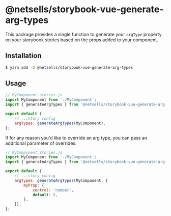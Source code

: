 # @netsells/storybook-vue-generate-arg-types

This package provides a single function to generate your `argType` property on your storybook stories based on the props added to your component.

## Installation

```bash
$ yarn add -D @netsells/storybook-vue-generate-arg-types
```

## Usage

```js
// MyComponent.stories.js
import MyComponent from './MyComponent';
import { generateArgTypes } from '@netsells/storybook-vue-generate-arg-types';

export default {
    // ...story config
    argTypes: generateArgTypes(MyComponent),
};
```

If for any reason you'd like to override an arg type, you can pass an additional parameter of overrides:

```js
// MyComponent.stories.js
import MyComponent from './MyComponent';
import { generateArgTypes } from '@netsells/storybook-vue-generate-arg-types';

export default {
    // ...story config
    argTypes: generateArgTypes(MyComponent, {
        myProp: {
            control: 'number',
            default: 5,
        },
    }),
};
```
